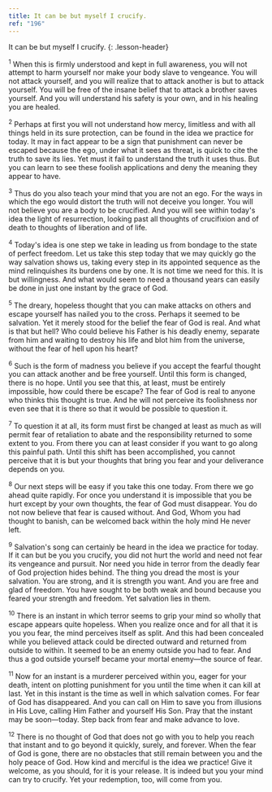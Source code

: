 ```yaml
---
title: It can be but myself I crucify.
ref: "196"
---
```


It can be but myself I crucify.
{: .lesson-header}

<sup>1</sup> When this is firmly understood and kept in full awareness,
you will not attempt to harm yourself nor make your body slave to
vengeance. You will not attack yourself, and you will realize that to
attack another is but to attack yourself. You will be free of the insane
belief that to attack a brother saves yourself. And you will understand
his safety is your own, and in his healing you are healed.

<sup>2</sup> Perhaps at first you will not understand how mercy,
limitless and with all things held in its sure protection, can be found
in the idea we practice for today. It may in fact appear to be a sign
that punishment can never be escaped because the ego, under what it sees
as threat, is quick to cite the truth to save its lies. Yet must it fail
to understand the truth it uses thus. But you can learn to see these
foolish applications and deny the meaning they appear to have.

<sup>3</sup> Thus do you also teach your mind that you are not an ego.
For the ways in which the ego would distort the truth will not deceive
you longer. You will not believe you are a body to be crucified. And you
will see within today's idea the light of resurrection, looking past all
thoughts of crucifixion and of death to thoughts of liberation and of
life.

<sup>4</sup> Today's idea is one step we take in leading us from bondage
to the state of perfect freedom. Let us take this step today that we may
quickly go the way salvation shows us, taking every step in its
appointed sequence as the mind relinquishes its burdens one by one. It
is not time we need for this. It is but willingness. And what would seem
to need a thousand years can easily be done in just one instant by the
grace of God.

<sup>5</sup> The dreary, hopeless thought that you can make attacks on
others and escape yourself has nailed you to the cross. Perhaps it
seemed to be salvation. Yet it merely stood for the belief the fear of
God is real. And what is that but hell? Who could believe his Father is
his deadly enemy, separate from him and waiting to destroy his life and
blot him from the universe, without the fear of hell upon his heart?

<sup>6</sup> Such is the form of madness you believe if you accept the
fearful thought you can attack another and be free yourself. Until this
form is changed, there is no hope. Until you see that this, at least,
must be entirely impossible, how could there be escape? The fear of God
is real to anyone who thinks this thought is true. And he will not
perceive its foolishness nor even see that it is there so that it would
be possible to question it.

<sup>7</sup> To question it at all, its form must first be changed at
least as much as will permit fear of retaliation to abate and the
responsibility returned to some extent to you. From there you can at
least consider if you want to go along this painful path. Until this
shift has been accomplished, you cannot perceive that it is but your
thoughts that bring you fear and your deliverance depends on you.

<sup>8</sup> Our next steps will be easy if you take this one today.
From there we go ahead quite rapidly. For once you understand it is
impossible that you be hurt except by your own thoughts, the fear of God
must disappear. You do not now believe that fear is caused without. And
God, Whom you had thought to banish, can be welcomed back within the
holy mind He never left.

<sup>9</sup> Salvation's song can certainly be heard in the idea we
practice for today. If it can but be you you crucify, you did not hurt
the world and need not fear its vengeance and pursuit. Nor need you hide
in terror from the deadly fear of God projection hides behind. The thing
you dread the most is your salvation. You are strong, and it is strength
you want. And you are free and glad of freedom. You have sought to be
both weak and bound because you feared your strength and freedom. Yet
salvation lies in them.

<sup>10</sup> There is an instant in which terror seems to grip your
mind so wholly that escape appears quite hopeless. When you realize once
and for all that it is you you fear, the mind perceives itself as split.
And this had been concealed while you believed attack could be directed
outward and returned from outside to within. It seemed to be an enemy
outside you had to fear. And thus a god outside yourself became your
mortal enemy—the source of fear.

<sup>11</sup> Now for an instant is a murderer perceived within you,
eager for your death, intent on plotting punishment for you until the
time when it can kill at last. Yet in this instant is the time as well
in which salvation comes. For fear of God has disappeared. And you can
call on Him to save you from illusions in His Love, calling Him Father
and yourself His Son. Pray that the instant may be soon—today. Step back
from fear and make advance to love.

<sup>12</sup> There is no thought of God that does not go with you to
help you reach that instant and to go beyond it quickly, surely, and
forever. When the fear of God is gone, there are no obstacles that still
remain between you and the holy peace of God. How kind and merciful is
the idea we practice! Give it welcome, as you should, for it is your
release. It is indeed but you your mind can try to crucify. Yet your
redemption, too, will come from you.

